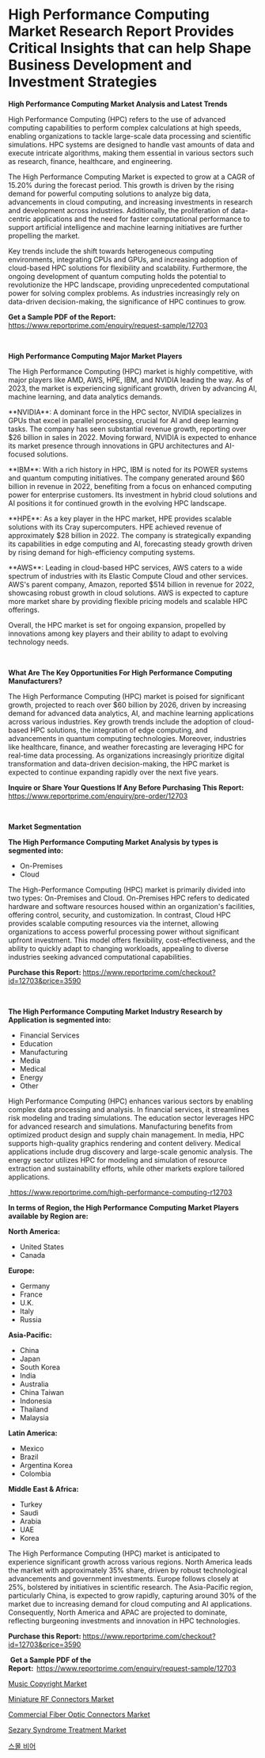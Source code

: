 <p><h1>High Performance Computing Market Research Report Provides Critical Insights that can help Shape Business Development and Investment Strategies</h1></p><p><strong>High Performance Computing Market Analysis and Latest Trends</strong></p>
<p><p>High Performance Computing (HPC) refers to the use of advanced computing capabilities to perform complex calculations at high speeds, enabling organizations to tackle large-scale data processing and scientific simulations. HPC systems are designed to handle vast amounts of data and execute intricate algorithms, making them essential in various sectors such as research, finance, healthcare, and engineering.</p><p>The High Performance Computing Market is expected to grow at a CAGR of 15.20% during the forecast period. This growth is driven by the rising demand for powerful computing solutions to analyze big data, advancements in cloud computing, and increasing investments in research and development across industries. Additionally, the proliferation of data-centric applications and the need for faster computational performance to support artificial intelligence and machine learning initiatives are further propelling the market.</p><p>Key trends include the shift towards heterogeneous computing environments, integrating CPUs and GPUs, and increasing adoption of cloud-based HPC solutions for flexibility and scalability. Furthermore, the ongoing development of quantum computing holds the potential to revolutionize the HPC landscape, providing unprecedented computational power for solving complex problems. As industries increasingly rely on data-driven decision-making, the significance of HPC continues to grow.</p></p>
<p><strong>Get a Sample PDF of the Report:&nbsp;</strong> <a href="https://www.reportprime.com/enquiry/request-sample/12703">https://www.reportprime.com/enquiry/request-sample/12703</a></p>
<p>&nbsp;</p>
<p><strong>High Performance Computing Major Market Players</strong></p>
<p><p>The High Performance Computing (HPC) market is highly competitive, with major players like AMD, AWS, HPE, IBM, and NVIDIA leading the way. As of 2023, the market is experiencing significant growth, driven by advancing AI, machine learning, and data analytics demands.</p><p>**NVIDIA**: A dominant force in the HPC sector, NVIDIA specializes in GPUs that excel in parallel processing, crucial for AI and deep learning tasks. The company has seen substantial revenue growth, reporting over $26 billion in sales in 2022. Moving forward, NVIDIA is expected to enhance its market presence through innovations in GPU architectures and AI-focused solutions.</p><p>**IBM**: With a rich history in HPC, IBM is noted for its POWER systems and quantum computing initiatives. The company generated around $60 billion in revenue in 2022, benefiting from a focus on enhanced computing power for enterprise customers. Its investment in hybrid cloud solutions and AI positions it for continued growth in the evolving HPC landscape.</p><p>**HPE**: As a key player in the HPC market, HPE provides scalable solutions with its Cray supercomputers. HPE achieved revenue of approximately $28 billion in 2022. The company is strategically expanding its capabilities in edge computing and AI, forecasting steady growth driven by rising demand for high-efficiency computing systems.</p><p>**AWS**: Leading in cloud-based HPC services, AWS caters to a wide spectrum of industries with its Elastic Compute Cloud and other services. AWS's parent company, Amazon, reported $514 billion in revenue for 2022, showcasing robust growth in cloud solutions. AWS is expected to capture more market share by providing flexible pricing models and scalable HPC offerings.</p><p>Overall, the HPC market is set for ongoing expansion, propelled by innovations among key players and their ability to adapt to evolving technology needs.</p></p>
<p>&nbsp;</p>
<p><strong>What Are The Key Opportunities For High Performance Computing Manufacturers?</strong></p>
<p><p>The High Performance Computing (HPC) market is poised for significant growth, projected to reach over $60 billion by 2026, driven by increasing demand for advanced data analytics, AI, and machine learning applications across various industries. Key growth trends include the adoption of cloud-based HPC solutions, the integration of edge computing, and advancements in quantum computing technologies. Moreover, industries like healthcare, finance, and weather forecasting are leveraging HPC for real-time data processing. As organizations increasingly prioritize digital transformation and data-driven decision-making, the HPC market is expected to continue expanding rapidly over the next five years.</p></p>
<p><strong>Inquire or Share Your Questions If Any Before Purchasing This Report:</strong> <a href="https://www.reportprime.com/enquiry/pre-order/12703">https://www.reportprime.com/enquiry/pre-order/12703</a></p>
<p>&nbsp;</p>
<p><strong>Market Segmentation</strong></p>
<p><strong>The High Performance Computing Market Analysis by types is segmented into:</strong></p>
<p><ul><li>On-Premises</li><li>Cloud</li></ul></p>
<p><p>The High-Performance Computing (HPC) market is primarily divided into two types: On-Premises and Cloud. On-Premises HPC refers to dedicated hardware and software resources housed within an organization's facilities, offering control, security, and customization. In contrast, Cloud HPC provides scalable computing resources via the internet, allowing organizations to access powerful processing power without significant upfront investment. This model offers flexibility, cost-effectiveness, and the ability to quickly adapt to changing workloads, appealing to diverse industries seeking advanced computational capabilities.</p></p>
<p><strong>Purchase this Report:&nbsp;</strong><a href="https://www.reportprime.com/checkout?id=12703&price=3590">https://www.reportprime.com/checkout?id=12703&price=3590</a></p>
<p>&nbsp;</p>
<p><strong>The High Performance Computing Market Industry Research by Application is segmented into:</strong></p>
<p><ul><li>Financial Services</li><li>Education</li><li>Manufacturing</li><li>Media</li><li>Medical</li><li>Energy</li><li>Other</li></ul></p>
<p><p>High Performance Computing (HPC) enhances various sectors by enabling complex data processing and analysis. In financial services, it streamlines risk modeling and trading simulations. The education sector leverages HPC for advanced research and simulations. Manufacturing benefits from optimized product design and supply chain management. In media, HPC supports high-quality graphics rendering and content delivery. Medical applications include drug discovery and large-scale genomic analysis. The energy sector utilizes HPC for modeling and simulation of resource extraction and sustainability efforts, while other markets explore tailored applications.</p></p>
<p><a href="https://www.reportprime.com/high-performance-computing-r12703">&nbsp;https://www.reportprime.com/high-performance-computing-r12703</a></p>
<p><strong>In terms of Region, the High Performance Computing Market Players available by Region are:</strong></p>
<p>
    <p> <strong> North America: </strong>
        <ul>
            <li>United States</li>
            <li>Canada</li>
        </ul>
        </p> 
    <p> <strong> Europe: </strong>
        <ul>
            <li>Germany</li>
            <li>France</li>
            <li>U.K.</li>
            <li>Italy</li>
            <li>Russia</li>
        </ul>
        </p> 
    <p> <strong> Asia-Pacific: </strong>
        <ul>
            <li>China</li>
            <li>Japan</li>
            <li>South Korea</li>
            <li>India</li>
            <li>Australia</li>
            <li>China Taiwan</li>
            <li>Indonesia</li>
            <li>Thailand</li>
            <li>Malaysia</li>
        </ul>
        </p> 
    <p> <strong> Latin America: </strong>
        <ul>
            <li>Mexico</li>
            <li>Brazil</li>
            <li>Argentina Korea</li>
            <li>Colombia</li>
        </ul>
        </p> 
    <p> <strong> Middle East & Africa: </strong>
        <ul>
            <li>Turkey</li>
            <li>Saudi</li>
            <li>Arabia</li>
            <li>UAE</li>
            <li>Korea</li>
        </ul>
    </p>
    </p>
<p><p>The High Performance Computing (HPC) market is anticipated to experience significant growth across various regions. North America leads the market with approximately 35% share, driven by robust technological advancements and government investments. Europe follows closely at 25%, bolstered by initiatives in scientific research. The Asia-Pacific region, particularly China, is expected to grow rapidly, capturing around 30% of the market due to increasing demand for cloud computing and AI applications. Consequently, North America and APAC are projected to dominate, reflecting burgeoning investments and innovation in HPC technologies.</p></p>
<p><strong>Purchase this Report: </strong><a href="https://www.reportprime.com/checkout?id=12703&price=3590">https://www.reportprime.com/checkout?id=12703&price=3590</a></p>
<p>&nbsp;<strong>Get a Sample PDF of the Report:&nbsp;&nbsp;</strong><a href="https://www.reportprime.com/enquiry/request-sample/12703">https://www.reportprime.com/enquiry/request-sample/12703</a></p>
<p><strong></strong></p>
<p><p><a href="https://www.linkedin.com/pulse/music-copyright-market-strategic-insights-product-evolution-bbfgc?trackingId=fBYLPBkiSmikPtADA0hqhQ%3D%3D">Music Copyright Market</a></p><p><a href="https://medium.com/@tracey.skinner9085/insights-into-the-miniature-rf-connectors-industry-market-financial-status-market-size-and-6a60b30c7e9f">Miniature RF Connectors Market</a></p><p><a href="https://issuu.com/reportprime-2/docs/commercial-fiber-optic-connectors-m_b3c4733e44c945">Commercial Fiber Optic Connectors Market</a></p><p><a href="https://medium.com/@kathleenjacksond65/sezary-syndrome-treatment-market-global-market-insights-and-sales-trends-2024-to-2031-31d5fea6fc53">Sezary Syndrome Treatment Market</a></p><p><a href="https://github.com/sougarounis/Market-Research-Report-List-6/blob/main/31672584933.md">스몰 비어</a></p></p>